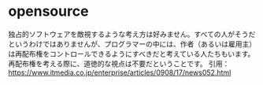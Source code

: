 # opensource
独占的ソフトウェアを敵視するような考え方は好みません。すべての人がそうだというわけではありませんが、プログラマーの中には、作者（あるいは雇用主）は再配布権をコントロールできるようにすべきだと考えている人たちもいます。再配布権を考える際に、道徳的な視点は不要だということです。
引用：https://www.itmedia.co.jp/enterprise/articles/0908/17/news052.html
